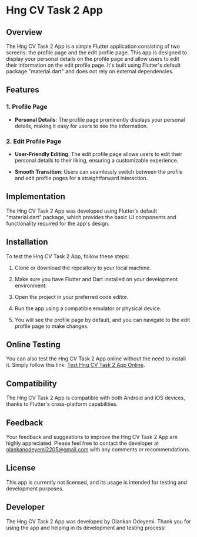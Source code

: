 # Hng CV Task 2 App

## Overview

The Hng CV Task 2 App is a simple Flutter application consisting of two screens: the profile page and the edit profile page. This app is designed to display your personal details on the profile page and allow users to edit their information on the edit profile page. It's built using Flutter's default package "material.dart" and does not rely on external dependencies.

## Features

### 1. Profile Page

- **Personal Details**: The profile page prominently displays your personal details, making it easy for users to see the information.

### 2. Edit Profile Page

- **User-Friendly Editing**: The edit profile page allows users to edit their personal details to their liking, ensuring a customizable experience.

- **Smooth Transition**: Users can seamlessly switch between the profile and edit profile pages for a straightforward interaction.

## Implementation

The Hng CV Task 2 App was developed using Flutter's default "material.dart" package, which provides the basic UI components and functionality required for the app's design.

## Installation

To test the Hng CV Task 2 App, follow these steps:

1. Clone or download the repository to your local machine.

2. Make sure you have Flutter and Dart installed on your development environment.

3. Open the project in your preferred code editor.

4. Run the app using a compatible emulator or physical device.

5. You will see the profile page by default, and you can navigate to the edit profile page to make changes.

## Online Testing

You can also test the Hng CV Task 2 App online without the need to install it. Simply follow this link: [Test Hng CV Task 2 App Online](https://appetize.io/app/6dtf2f6iz6lxfbn245cvkflzte?device=pixel4&osVersion=11.0&scale=75).

## Compatibility

The Hng CV Task 2 App is compatible with both Android and iOS devices, thanks to Flutter's cross-platform capabilities.

## Feedback

Your feedback and suggestions to improve the Hng CV Task 2 App are highly appreciated. Please feel free to contact the developer at [olankanodeyemi2205@gmail.com](mailto:olankanodeyemi2205@gmail.com) with any comments or recommendations.

## License

This app is currently not licensed, and its usage is intended for testing and development purposes.

## Developer

The Hng CV Task 2 App was developed by Olankan Odeyemi. Thank you for using the app and helping in its development and testing process!

